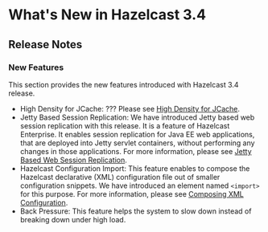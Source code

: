 # What's New in Hazelcast 3.4



## Release Notes

### New Features
This section provides the new features introduced with Hazelcast 3.4 release. 

- High Density for JCache: ??? Please see [High Density for JCache](#high-density-for-jcache).
- Jetty Based Session Replication: We have introduced Jetty based web session replication with this release. It is a feature of Hazelcast Enterprise. It enables session replication for Java EE web applications, that are deployed into Jetty servlet containers, without performing any changes in those applications. For more information, please see [Jetty Based Web Session Replication](#jetty-based-web-session-replication).
- Hazelcast Configuration Import: This feature enables to compose the Hazelcast declarative (XML) configuration file out of smaller configuration snippets. We have introduced an element named `<import>` for this purpose. For more information, please see [Composing XML Configuration](#composing-xml-configuration).
- Back Pressure: This feature helps the system to slow down instead of breaking down under high load.



